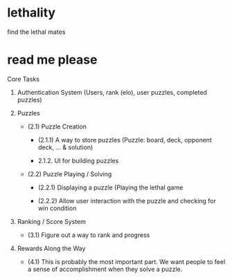 # lethality
find the lethal mates

# read me please
Core Tasks
1. Authentication System (Users, rank (elo), user puzzles, completed puzzles)

2. Puzzles

    - (2.1) Puzzle Creation

        - (2.1.1) A way to store puzzles (Puzzle: board, deck, opponent deck, ... & solution)

        - 2.1.2. UI for building puzzles

    - (2.2) Puzzle Playing / Solving

        - (2.2.1) Displaying a puzzle (Playing the lethal game

        - (2.2.2) Allow user interaction with the puzzle and checking for win condition

3. Ranking / Score System
    - (3.1) Figure out a way to rank and progress
4. Rewards Along the Way
    - (4.1) This is probably the most important part. We want people to feel a sense of accomplishment when they solve a puzzle.
